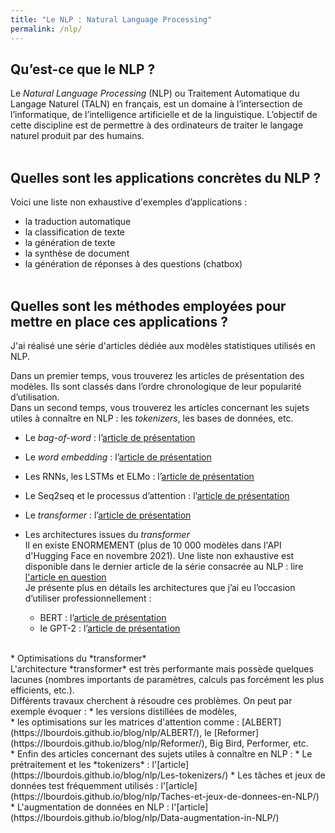 ```yaml
---
title: "Le NLP : Natural Language Processing"
permalink: /nlp/
---
```



## Qu’est-ce que le NLP ?

Le *Natural Language Processing* (NLP) ou Traitement Automatique du Langage Naturel (TALN) en français, est un domaine à l’intersection de l’informatique, de l’intelligence artificielle et de la linguistique.
L’objectif de cette discipline est de permettre à des ordinateurs de traiter le langage naturel produit par des humains.
<br><br>


## Quelles sont les applications concrètes du NLP ?

Voici une liste non exhaustive d'exemples d’applications :
- la traduction automatique
- la classification de texte 
- la génération de texte
- la synthèse de document
- la génération de réponses à des questions (chatbox)
<br><br>


## Quelles sont les méthodes employées pour mettre en place ces applications ?
J'ai réalisé une série d'articles dédiée aux modèles statistiques utilisés en NLP.

Dans un premier temps, vous trouverez les articles de présentation des modèles. Ils sont classés dans l’ordre chronologique de leur popularité d’utilisation.<br> 
Dans un second temps, vous trouverez les articles concernant les sujets utiles à connaître en NLP : les *tokenizers*, les bases de données, etc.

* Le *bag-of-word* : l’[article de présentation](https://lbourdois.github.io/blog/nlp/Bag-of-word/)
    
* Le *word embedding* : l’[article de présentation](https://lbourdois.github.io/blog/nlp/word_embedding/)

* Les RNNs, les LSTMs et ELMo : l’[article de présentation](https://lbourdois.github.io/blog/nlp/RNN-LSTM-GRU-ELMO/)

* Le Seq2seq et le processus d’attention : l’[article de présentation](https://lbourdois.github.io/blog/nlp/Seq2seq-et-attention/)

* Le *transformer* : l’[article de présentation](https://lbourdois.github.io/blog/nlp/Transformer/)

* Les architectures issues du *transformer*<br>
Il en existe ENORMEMENT (plus de 10 000 modèles dans l'API d'Hugging Face en novembre 2021). Une liste non exhaustive est disponible dans le dernier article de la série consacrée au NLP : lire [l'article en question](https://lbourdois.github.io/blog/nlp/Les-architectures-transformers/)<br>
Je présente plus en détails les architectures que j’ai eu l’occasion d’utiliser professionnellement :<br>
    * BERT : l’[article de présentation](https://lbourdois.github.io/blog/nlp/BERT/)<br> 
    * le GPT-2 : l’[article de présentation](https://lbourdois.github.io/blog/nlp/GPT2/)<br>
    
<br>
* Optimisations du *transformer*<br>
L'architecture *transformer* est très performante mais possède quelques lacunes (nombres importants de paramètres, calculs pas forcément les plus efficients, etc.).<br>
Différents travaux cherchent à résoudre ces problèmes. On peut par exemple évoquer :
    * les versions distillées de modèles,<br>
    * les optimisations sur les matrices d'attention comme :  [ALBERT](https://lbourdois.github.io/blog/nlp/ALBERT/), le [Reformer](https://lbourdois.github.io/blog/nlp/Reformer/), Big Bird, Performer, etc.
    
<br> 
* Enfin des articles concernant des sujets utiles à connaître en NLP :
    * Le prétraitement et les *tokenizers* : l'[article](https://lbourdois.github.io/blog/nlp/Les-tokenizers/)
    * Les tâches et jeux de données test fréquemment utilisés : l'[article](https://lbourdois.github.io/blog/nlp/Taches-et-jeux-de-donnees-en-NLP/)
    * L'augmentation de données en NLP : l'[article](https://lbourdois.github.io/blog/nlp/Data-augmentation-in-NLP/)

